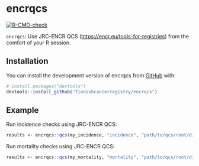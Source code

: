 
# encrqcs

<!-- badges: start -->
[![R-CMD-check](https://github.com/finnishcancerregistry/encrqcs/workflows/R-CMD-check/badge.svg)](https://github.com/finnishcancerregistry/encrqcs/actions)
<!-- badges: end -->


`encrqcs`: Use JRC-ENCR QCS (https://encr.eu/tools-for-registries) from the 
comfort of your R session.

## Installation

You can install the development version of encrqcs from [GitHub](https://github.com/) with:

``` r
# install.packages("devtools")
devtools::install_github("finnishcancerregistry/encrqcs")
```

## Example

Run incidence checks using JRC-ENCR QCS:

``` r
results <- encrqcs::qcs(my_incidence, "incidence", "path/to/qcs/root/dir/")
```

Run mortality checks using JRC-ENCR QCS:

``` r
results <- encrqcs::qcs(my_mortality, "mortality", "path/to/qcs/root/dir/")
```

